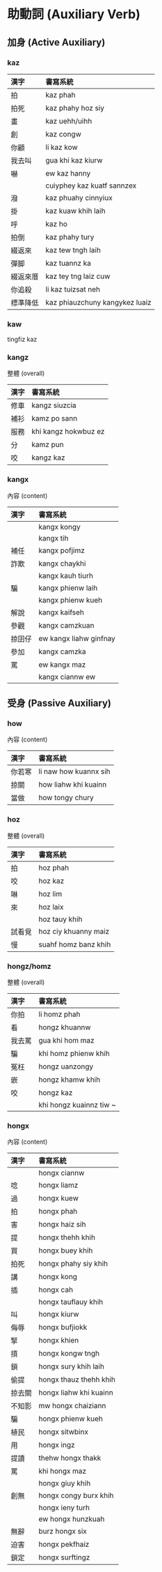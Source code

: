 # 助動詞 (Auxiliary Verb)

## 加身 (Active Auxiliary)

### kaz

| 漢字 | 書寫系統 |
| :--- | :--- |
| 拍 | kaz phah |
| 拍死 | kaz phahy hoz siy |
| 畫 | kaz uehh/uihh |
| 創 | kaz congw |
| 你顧 | li kaz kow |
| 我去叫 | gua khi kaz kiurw |
| 嚇 | ew kaz hanny |
| | cuiyphey kaz kuatf sannzex |
| 潑 | kaz phuahy cinnyiux |
| 掛 | kaz kuaw khih laih |
| 呼 | kaz ho |
| 拍倒 | kaz phahy tury |
| 綴返來 | kaz tew tngh laih |
| 彈脚 | kaz tuannz ka |
| 綴返來厝 | kaz tey tng laiz cuw |
| 你追殺 | li kaz tuizsat neh |
| 標準降低 | kaz phiauzchuny kangykez luaiz |

### kaw

tingfiz kaz

### kangz

整體 (overall)

| 漢字 | 書寫系統 |
| :--- | :--- |
| 修車 | kangz siuzcia |
| 補衫 | kamz po sann |
| 服務 | khi kangz hokwbuz ez |
| 分 | kamz pun |
| 咬 | kangz kaz |

### kangx

內容 (content)

| 漢字 | 書寫系統 |
| :--- | :--- |
|| kangx kongy |
|| kangx tih |
| 補任 | kangx pofjimz |
| 詐欺 | kangx chaykhi |
|| kangx kauh tiurh |
| 騙 | kangx phienw laih |
|| kangx phienw kueh |
| 解說 | kangx kaifseh |
| 參觀 | kangx camzkuan |
| 掠囝仔 | ew kangx liahw ginfnay |
| 參加 | kangx camzka |
| 罵 | ew kangx maz |
|| kangx ciannw ew |

## 受身 (Passive Auxiliary)

### how

內容 (content)

| 漢字 | 書寫系統 |
| :--- | :--- |
| 你若寒 | li naw how kuannx sih |
| 掠關 | how liahw khi kuainn |
| 當做 | how tongy chury |

### hoz

整體 (overall)

| 漢字 | 書寫系統 |
| :--- | :--- |
| 拍 | hoz phah |
| 咬 | hoz kaz |
| 啉 | hoz lim |
| 來 | hoz laix |
|| hoz tauy khih |
| 試看覓 | hoz ciy khuanny maiz |
| 慢 | suahf homz banz khih |

### hongz/homz

整體 (overall)

| 漢字 | 書寫系統 |
| :--- | :--- |
| 你拍 | li homz phah |
| 看 | hongz khuannw |
| 我去罵 | gua khi hom maz |
| 騙 | khi homz phienw khih |
| 冤枉 | hongz uanzongy |
| 嵌 | hongz khamw khih |
| 咬 | hongz kaz |
|| khi hongz kuainnz tiw ~ |

### hongx

內容 (content)

| 漢字 | 書寫系統 |
| :--- | :--- |
|  | hongx ciannw |
| 唸 | hongx liamz |
| 過 | hongx kuew |
| 拍 | hongx phah |
| 害 | hongx haiz sih |
| 提 | hongx thehh khih |
| 買 | hongx buey khih |
| 拍死 | hongx phahy siy khih |
| 講 | hongx kong |
| 插 | hongx cah |
|| hongx tauflauy khih |
| 叫 | hongx kiurw |
| 侮辱 | hongx bufjiokk |
| 掔 | hongx khien |
| 摃 | hongx kongw tngh |
| 鎖 | hongx sury khih laih |
| 偷提 | hongx thauz thehh khih |
| 掠去關 | hongx liahw khi kuainn |
| 不知影 | mw hongx chaiziann |
| 騙 | hongx phienw kueh |
| 植民 | hongx sitwbinx |
| 用 | hongx ingz |
| 提讀 | thehw hongx thakk |
| 罵 | khi hongx maz |
|| hongx giuy khih |
| 創無 | hongx congy burx khih |
|| hongx ieny turh |
|| ew hongx hunzkuah |
| 無辭 | burz hongx six |
| 迫害 | hongx pekfhaiz |
| 鎖定 | hongx surftingz |
